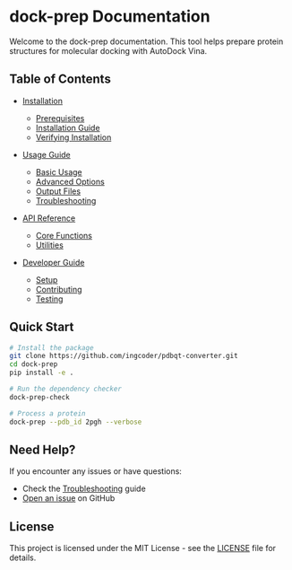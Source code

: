 # dock-prep Documentation

Welcome to the dock-prep documentation. This tool helps prepare protein structures for molecular docking with AutoDock Vina.

## Table of Contents

- [Installation](installation/index.md)
  - [Prerequisites](installation/prerequisites.md)
  - [Installation Guide](installation/guide.md)
  - [Verifying Installation](installation/verification.md)

- [Usage Guide](usage/index.md)
  - [Basic Usage](usage/basic.md)
  - [Advanced Options](usage/advanced.md)
  - [Output Files](usage/output.md)
  - [Troubleshooting](usage/troubleshooting.md)

- [API Reference](api/index.md)
  - [Core Functions](api/core.md)
  - [Utilities](api/utilities.md)

- [Developer Guide](development/index.md)
  - [Setup](development/setup.md)
  - [Contributing](development/contributing.md)
  - [Testing](development/testing.md)

## Quick Start

```bash
# Install the package
git clone https://github.com/ingcoder/pdbqt-converter.git
cd dock-prep
pip install -e .

# Run the dependency checker
dock-prep-check

# Process a protein
dock-prep --pdb_id 2pgh --verbose
```

## Need Help?

If you encounter any issues or have questions:
- Check the [Troubleshooting](usage/troubleshooting.md) guide
- [Open an issue](https://github.com/ingcoder/pdbqt-converter/issues) on GitHub

## License

This project is licensed under the MIT License - see the [LICENSE](https://github.com/ingcoder/pdbqt-converter/blob/main/LICENSE) file for details. 